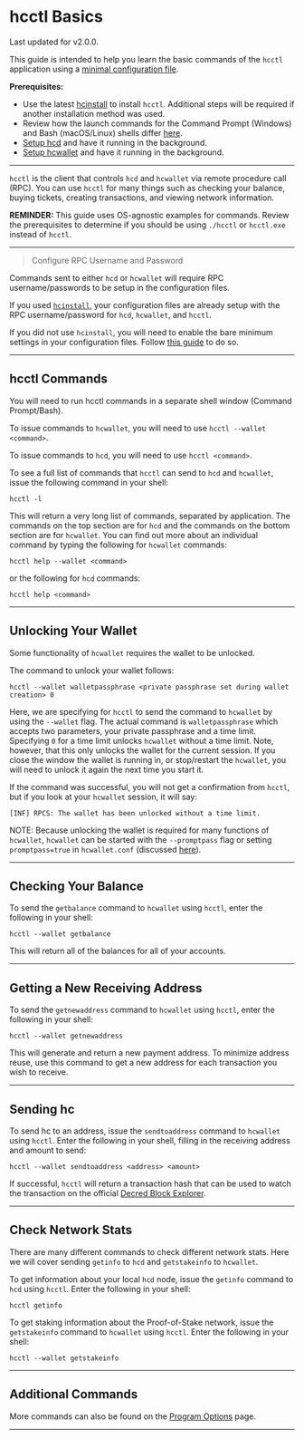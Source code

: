 # hcctl Basics 

Last updated for v2.0.0.

This guide is intended to help you learn the basic commands of the `hcctl` application using a [minimal configuration file](/advanced/manual-cli-install.md#minimum-configuration). 

**Prerequisites:**

- Use the latest [hcinstall](/getting-started/user-guides/cli-installation.md) to install `hcctl`. Additional steps will be required if another installation method was used.
- Review how the launch commands for the Command Prompt (Windows) and Bash (macOS/Linux) shells differ [here](/getting-started/cli-differences.md).
- [Setup hcd](/getting-started/user-guides/hcd-setup.md) and have it running in the background.
- [Setup hcwallet](/getting-started/user-guides/hcwallet-setup.md) and have it running in the background.

---

`hcctl` is the client that controls `hcd` and `hcwallet` via remote procedure call (RPC). You can use `hcctl` for many things such as checking your balance, buying tickets, creating transactions, and viewing network information.

**REMINDER:** This guide uses OS-agnostic examples for commands. Review the prerequisites to determine if you should be using `./hcctl` or `hcctl.exe` instead of `hcctl`.

---

> Configure RPC Username and Password

Commands sent to either `hcd` or `hcwallet` will require RPC username/passwords to be setup in the configuration files.

If you used [`hcinstall`](/getting-started/user-guides/cli-installation.md), your configuration files are already setup with the RPC username/password for `hcd`, `hcwallet`, and `hcctl`.

If you did not use `hcinstall`, you will need to enable the bare minimum settings in your configuration files. Follow [this guide](/advanced/manual-cli-install.md#minimum-configuration) to do so.

---

## hcctl Commands

You will need to run hcctl commands in a separate shell window (Command Prompt/Bash).

To issue commands to `hcwallet`, you will need to use `hcctl --wallet <command>`.

To issue commands to `hcd`, you will need to use `hcctl <command>`.

To see a full list of commands that `hcctl` can send to `hcd` and `hcwallet`, issue the following command in your shell:

```no-highlight
hcctl -l
```

This will return a very long list of commands, separated by application. The commands on the top section are for `hcd` and the commands on the bottom section are for `hcwallet`. You can find out more about an individual command by typing the following for `hcwallet` commands:

```no-highlight
hcctl help --wallet <command>
```

or the following for `hcd` commands:

```no-highlight
hcctl help <command>
```

---

## Unlocking Your Wallet

Some functionality of `hcwallet` requires the wallet to be unlocked.

The command to unlock your wallet follows: 

```no-highlight
hcctl --wallet walletpassphrase <private passphrase set during wallet creation> 0
```

Here, we are specifying for `hcctl` to send the command to `hcwallet` by using the `--wallet` flag. The actual command is `walletpassphrase` which accepts two parameters, your private passphrase and a time limit. Specifying `0` for a time limit unlocks `hcwallet` without a time limit. Note, however, that this only unlocks the wallet for the current session. If you close the window the wallet is running in, or stop/restart the `hcwallet`, you will need to unlock it again the next time you start it. 

If the command was successful, you will not get a confirmation from `hcctl`, but if you look at your `hcwallet` session, it will say:

```no-highlight
[INF] RPCS: The wallet has been unlocked without a time limit.
```

NOTE: Because unlocking the wallet is required for many functions of `hcwallet`, `hcwallet` can be started with the `--promptpass` flag or setting `promptpass=true` in `hcwallet.conf` (discussed [here](/advanced/storing-login-details.md#hcwalletconf)).

---

## Checking Your Balance

To send the `getbalance` command to `hcwallet` using `hcctl`, enter the following in your shell:

```no-highlight
hcctl --wallet getbalance
```

This will return all of the balances for all of your accounts.

---

## Getting a New Receiving Address

To send the `getnewaddress` command to `hcwallet` using `hcctl`, enter the following in your shell:

```no-highlight
hcctl --wallet getnewaddress
```

This will generate and return a new payment address. To minimize address reuse, use this command to get a new address for each transaction you wish to receive.

---

## Sending hc

To send hc to an address, issue the `sendtoaddress` command to `hcwallet` using `hcctl`. Enter the following in your shell, filling in the receiving address and amount to send:

```no-highlight
hcctl --wallet sendtoaddress <address> <amount>
```

If successful, `hcctl` will return a transaction hash that can be used to watch the transaction on the official [Decred Block Explorer](/getting-started/using-the-block-explorer.md).

---

## Check Network Stats

There are many different commands to check different network stats. Here we will cover sending `getinfo` to `hcd` and `getstakeinfo` to `hcwallet`.

To get information about your local `hcd` node, issue the `getinfo` command to `hcd` using `hcctl`. Enter the following in your shell:

```no-highlight
hcctl getinfo
```

To get staking information about the Proof-of-Stake network, issue the `getstakeinfo` command to `hcwallet` using `hcctl`. Enter the following in your shell:

```no-highlight
hcctl --wallet getstakeinfo
```

---

## Additional Commands

More commands can also be found on the [Program Options](/advanced/program-options.md) page.

---
